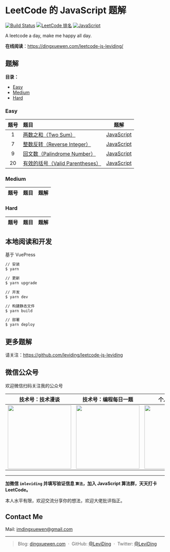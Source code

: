 # LeetCode 的 JavaScript 题解

[![Build Status](https://travis-ci.org/leviding/leetcode-js-leviding.svg?branch=master)](https://travis-ci.org/leviding/leetcode-js-leviding)
[![LeetCode 排名](https://img.shields.io/badge/LeviDing-100000+-blue.svg)](https://leetcode-cn.com/u/leviding)
[![JavaScript](https://img.shields.io/badge/JavaScript-ES6-blue.svg)](https://www.javascript.com/)

A leetcode a day, make me happy all day.

**在线阅读**：https://dingxuewen.com/leetcode-js-leviding/


## 题解

**目录：**

- [Easy](#easy)
- [Medium](#medium)
- [Hard](#hard)


### Easy

|题号|题目|题解|
|:-:|:-|:-:|
| 1 | [两数之和（Two Sum）](https://leetcode-cn.com/problems/two-sum/) | [JavaScript](./docs/easy/1.two-sum/1.two-sum.md) | [HOT 100](https://leetcode-cn.com/problemset/hot-100/) |
| 7 | [整数反转（Reverse Integer）](https://leetcode-cn.com/problems/reverse-integer/) | [JavaScript](./docs/easy/7.reverse-integer/7.reverse-integer.md) |  |
| 9 | [回文数（Palindrome Number）](https://leetcode-cn.com/problems/palindrome-number/) | [JavaScript](./docs/easy/9.palindrome-number/9.palindrome-number.md) |  |
| 20 | [有效的括号（Valid Parentheses）](https://leetcode-cn.com/problems/valid-parentheses/) | [JavaScript](./docs/easy/20.valid-parentheses/20.valid-parentheses.md) | [HOT 100](https://leetcode-cn.com/problemset/hot-100/) |

<!--
|  | []() | [JavaScript](./docs/easy/) |
-->


### Medium

|题号|题目|题解|
|:-:|:-|:-:|


### Hard

|题号|题目|题解|
|:-:|:-|:-:|


## 本地阅读和开发

基于 VuePress

```bash
// 安装
$ yarn

// 更新
$ yarn upgrade

// 开发
$ yarn dev

// 构建静态文件
$ yarn build

// 部署
$ yarn deploy
```


## 更多题解

请关注：https://github.com/leviding/leetcode-js-leviding


## 微信公众号

欢迎微信扫码关注我的公众号

| 技术号：技术漫谈 | 技术号：编程每日一题 | 个人号：丁学文 |
| :----: | :----: | :----: |
| <img src="https://user-images.githubusercontent.com/26959437/67535623-0955e780-f706-11e9-971d-eb418c392957.jpg" width="200px"> | <img src="https://user-images.githubusercontent.com/26959437/177953257-6f822877-320b-4950-a6c0-e821c25b51ba.jpg" width="200px"> | <img src="https://user-images.githubusercontent.com/26959437/177953236-594ac348-4616-4ae4-aa99-e14d96eb6540.jpg" width="200px"> |

---

**加微信 `imleviding` 并填写验证信息 `算法`，加入 JavaScript 算法群，天天打卡 LeetCode。**

本人水平有限，欢迎交流分享你的想法，欢迎大佬批评指正。


## Contact Me

Mail: [imdingxuewen@gmail.com](mailto:imdingxuewen@gmail.com)

---

> Blog: [dingxuewen.com](https://dingxuewen.com/) &nbsp;&middot;&nbsp;
> GitHub: [@LeviDing](https://github.com/leviding) &nbsp;&middot;&nbsp;
> Twitter: [@LeviDing](https://twitter.com/xuewending)
